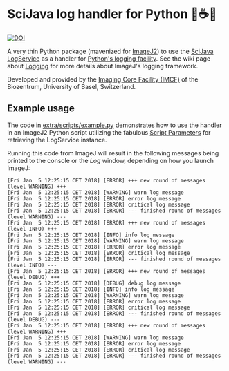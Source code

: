 # SciJava log handler for Python :snake::coffee::bookmark_tabs:

[![DOI](https://zenodo.org/badge/154402009.svg)](https://zenodo.org/badge/latestdoi/154402009)

A very thin Python package (mavenized for [ImageJ2][imagej]) to use the
[SciJava][gh_scijava] [LogService][gh_sj_logservice] as a handler for
[Python's logging facility][py_logging]. See the wiki page about
[Logging][ij_logging] for more details about ImageJ's logging framework.

Developed and provided by the [Imaging Core Facility (IMCF)][imcf] of the
Biozentrum, University of Basel, Switzerland.

## Example usage

The code in [extra/scripts/example.py](extra/scripts/example.py) demonstrates
how to use the handler in an ImageJ2 Python script utilizing the fabulous
[Script Parameters][ij_script_params] for retrieving the LogService instance.

Running this code from ImageJ will result in the following messages being
printed to the console or the *Log* window, depending on how you launch ImageJ:

```log
[Fri Jan  5 12:25:15 CET 2018] [ERROR] +++ new round of messages (level WARNING) +++
[Fri Jan  5 12:25:15 CET 2018] [WARNING] warn log message
[Fri Jan  5 12:25:15 CET 2018] [ERROR] error log message
[Fri Jan  5 12:25:15 CET 2018] [ERROR] critical log message
[Fri Jan  5 12:25:15 CET 2018] [ERROR] --- finished round of messages (level WARNING) ---
[Fri Jan  5 12:25:15 CET 2018] [ERROR] +++ new round of messages (level INFO) +++
[Fri Jan  5 12:25:15 CET 2018] [INFO] info log message
[Fri Jan  5 12:25:15 CET 2018] [WARNING] warn log message
[Fri Jan  5 12:25:15 CET 2018] [ERROR] error log message
[Fri Jan  5 12:25:15 CET 2018] [ERROR] critical log message
[Fri Jan  5 12:25:15 CET 2018] [ERROR] --- finished round of messages (level INFO) ---
[Fri Jan  5 12:25:15 CET 2018] [ERROR] +++ new round of messages (level DEBUG) +++
[Fri Jan  5 12:25:15 CET 2018] [DEBUG] debug log message
[Fri Jan  5 12:25:15 CET 2018] [INFO] info log message
[Fri Jan  5 12:25:15 CET 2018] [WARNING] warn log message
[Fri Jan  5 12:25:15 CET 2018] [ERROR] error log message
[Fri Jan  5 12:25:15 CET 2018] [ERROR] critical log message
[Fri Jan  5 12:25:15 CET 2018] [ERROR] --- finished round of messages (level DEBUG) ---
[Fri Jan  5 12:25:15 CET 2018] [ERROR] +++ new round of messages (level WARNING) +++
[Fri Jan  5 12:25:15 CET 2018] [WARNING] warn log message
[Fri Jan  5 12:25:15 CET 2018] [ERROR] error log message
[Fri Jan  5 12:25:15 CET 2018] [ERROR] critical log message
[Fri Jan  5 12:25:15 CET 2018] [ERROR] --- finished round of messages (level WARNING) ---
```


[imcf]: https://www.biozentrum.unibas.ch/imcf
[imagej]: https://imagej.net
[ij_logging]: https://imagej.net/Logging
[ij_script_params]: http://imagej.net/Script_Parameters
[py_logging]: https://docs.python.org/2/library/logging.html
[gh_scijava]: https://github.com/scijava
[gh_sj_logservice]: https://github.com/scijava/scijava-common/tree/master/src/main/java/org/scijava/log
